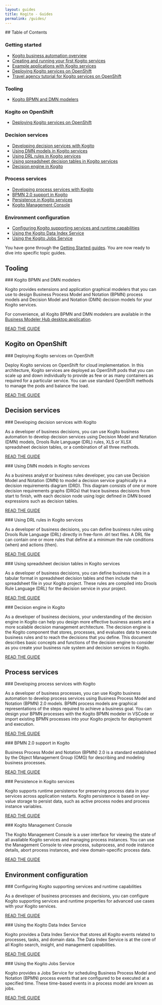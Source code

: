 ```yaml
---
layout: guides
title: Kogito - Guides
permalink: /guides/
---
```


<div class="grid__item width-4-12 hide-mobile toc" markdown="1">
## Table of Contents

### Getting started
 - [Kogito business automation overview](https://docs.jboss.org/kogito/release/latest/html_single/#con-kogito-automation_kogito-docs)
 - [Creating and running your first Kogito services](https://docs.jboss.org/kogito/release/latest/html_single/#chap-kogito-creating-running)
 - [Example applications with Kogito services](https://docs.jboss.org/kogito/release/latest/html_single/#ref-kogito-app-examples_kogito-creating-running)
 - [Deploying Kogito services on OpenShift](https://docs.jboss.org/kogito/release/latest/html_single/#chap-kogito-deploying-on-openshift)
 - [Travel agency tutorial for Kogito services on OpenShift](https://docs.jboss.org/kogito/release/latest/html_single/#con-kogito-travel-agency_kogito-deploying-on-openshift)

### Tooling
 - [Kogito BPMN and DMN modelers](https://docs.jboss.org/kogito/release/latest/html_single/#con-kogito-modelers_kogito-creating-running)

### Kogito on OpenShift
 - [Deploying Kogito services on OpenShift](https://docs.jboss.org/kogito/release/latest/html_single/#chap-kogito-deploying-on-openshift)

### Decision services
 - [Developing decision services with Kogito](https://docs.jboss.org/kogito/release/latest/html_single/#chap-kogito-developing-decision-services)
 - [Using DMN models in Kogito services](https://docs.jboss.org/kogito/release/latest/html_single/#_using_dmn_models_in_kogito_services)
 - [Using DRL rules in Kogito services](https://docs.jboss.org/kogito/release/latest/html_single/#_using_drl_rules_in_kogito_services)
 - [Using spreadsheet decision tables in Kogito services](https://docs.jboss.org/kogito/release/latest/html_single/#_using_spreadsheet_decision_tables_in_kogito_services)
 - [Decision engine in Kogito](https://docs.jboss.org/kogito/release/latest/html_single/#_decision_engine_in_kogito)

### Process services
 - [Developing process services with Kogito](https://docs.jboss.org/kogito/release/latest/html_single/#chap-kogito-developing-process-services)
 - [BPMN 2.0 support in Kogito](https://docs.jboss.org/kogito/release/latest/html_single/#con-bpmn_kogito-developing-process-services)
 - [Persistence in Kogito services](https://docs.jboss.org/kogito/release/latest/html_single/#con-persistence_kogito-developing-process-services)
 - [Kogito Management Console](https://docs.jboss.org/kogito/release/latest/html_single/#con-management-console_kogito-developing-process-services)

### Environment configuration
 - [Configuring Kogito supporting services and runtime capabilities](https://docs.jboss.org/kogito/release/latest/html_single/#chap-kogito-configuring)
 - [Using the Kogito Data Index Service](https://docs.jboss.org/kogito/release/latest/html_single/#con-data-index-service_kogito-configuring)
 - [Using the Kogito Jobs Service](https://docs.jboss.org/kogito/release/latest/html_single/#con-jobs-service_kogito-configuring)

</div>
<div class="grid__item width-8-12 width-12-12-m gs-content">

You have gone through the <a href="{{site.baseurl}}/get-started">Getting Started guides</a>. You are now ready to dive into specific topic guides.

<h2 id="Tooling">Tooling</h2>

<div class="guide-item" markdown="1">
### Kogito BPMN and DMN modelers

Kogito provides extensions and application graphical modelers that you can use to design Business Process Model and Notation (BPMN) process models and Decision Model and Notation (DMN) decision models for your Kogito services.

For convenience, all Kogito BPMN and DMN modelers are available in the [Business Modeler Hub desktop application](https://docs.jboss.org/kogito/release/latest/html_single/#proc-kogito-modelers_kogito-creating-running).

<a href="https://docs.jboss.org/kogito/release/latest/html_single/#con-kogito-modelers_kogito-creating-running" class="button-cta secondary">READ THE GUIDE</a>
</div>

<h2 id="Kogito_on_OpenShift">Kogito on OpenShift</h2>

<div class="guide-item" markdown="1">
### Deploying Kogito services on OpenShift

Deploy Kogito services on OpenShift for cloud implementation. In this architecture, Kogito services are deployed as OpenShift pods that you can scale up and down individually to provide as few or as many containers as required for a particular service. You can use standard OpenShift methods to manage the pods and balance the load.

<a href="https://docs.jboss.org/kogito/release/latest/html_single/#chap-kogito-deploying-on-openshift" class="button-cta secondary">READ THE GUIDE</a>
</div>

<h2 id="Decision_services">Decision services</h2>

<div class="guide-item" markdown="1">
### Developing decision services with Kogito

As a developer of business decisions, you can use Kogito business automation to develop decision services using Decision Model and Notation (DMN) models, Drools Rule Language (DRL) rules, XLS or XLSX spreadsheet decision tables, or a combination of all three methods.

<a href="https://docs.jboss.org/kogito/release/latest/html_single/#chap-kogito-developing-decision-services" class="button-cta secondary">READ THE GUIDE</a>
</div>

<div class="guide-item" markdown="1">
### Using DMN models in Kogito services

As a business analyst or business rules developer, you can use Decision Model and Notation (DMN) to model a decision service graphically in a decision requirements diagram (DRD). This diagram consists of one or more decision requirements graphs (DRGs) that trace business decisions from start to finish, with each decision node using logic defined in DMN boxed expressions such as decision tables.

<a href="https://docs.jboss.org/kogito/release/latest/html_single/#_using_dmn_models_in_kogito_services" class="button-cta secondary">READ THE GUIDE</a>
</div>

<div class="guide-item" markdown="1">
### Using DRL rules in Kogito services

As a developer of business decisions, you can define business rules using Drools Rule Language (DRL) directly in free-form .drl text files. A DRL file can contain one or more rules that define at a minimum the rule conditions (when) and actions (then).

<a href="https://docs.jboss.org/kogito/release/latest/html_single/#_using_drl_rules_in_kogito_services" class="button-cta secondary">READ THE GUIDE</a>
</div>

<div class="guide-item" markdown="1">
### Using spreadsheet decision tables in Kogito services

As a developer of business decisions, you can define business rules in a tabular format in spreadsheet decision tables and then include the spreadsheet file in your Kogito project. These rules are compiled into Drools Rule Language (DRL) for the decision service in your project.

<a href="https://docs.jboss.org/kogito/release/latest/html_single/#_using_spreadsheet_decision_tables_in_kogito_services" class="button-cta secondary">READ THE GUIDE</a>
</div>

<div class="guide-item" markdown="1">
### Decision engine in Kogito

As a developer of business decisions, your understanding of the decision engine in Kogito can help you design more effective business assets and a more scalable decision management architecture. The decision engine is the Kogito component that stores, processes, and evaluates data to execute business rules and to reach the decisions that you define. This document describes basic concepts and functions of the decision engine to consider as you create your business rule system and decision services in Kogito.

<a href="https://docs.jboss.org/kogito/release/latest/html_single/#_decision_engine_in_kogito" class="button-cta secondary">READ THE GUIDE    </a>
</div>

<h2 id="Process_services">Process services</h2>

<div class="guide-item" markdown="1">
### Developing process services with Kogito

As a developer of business processes, you can use Kogito business automation to develop process services using Business Process Model and Notation (BPMN) 2.0 models. BPMN process models are graphical representations of the steps required to achieve a business goal. You can design your BPMN processes with the Kogito BPMN modeler in VSCode or import existing BPMN processes into your Kogito projects for deployment and execution.

<a href="https://docs.jboss.org/kogito/release/latest/html_single/#chap-kogito-developing-process-services" class="button-cta secondary">READ THE GUIDE</a>
</div>

<div class="guide-item" markdown="1">
### BPMN 2.0 support in Kogito

Business Process Model and Notation (BPMN) 2.0 is a standard established by the Object Management Group (OMG) for describing and modeling business processes.

<a href="https://docs.jboss.org/kogito/release/latest/html_single/#con-bpmn_kogito-developing-process-services" class="button-cta secondary">READ THE GUIDE</a>
</div>

<div class="guide-item" markdown="1">
### Persistence in Kogito services

Kogito supports runtime persistence for preserving process data in your services across application restarts. Kogito persistence is based on key-value storage to persist data, such as active process nodes and process instance variables.

<a href="https://docs.jboss.org/kogito/release/latest/html_single/#con-persistence_kogito-developing-process-services" class="button-cta secondary">READ THE GUIDE</a>
</div>

<div class="guide-item" markdown="1">
### Kogito Management Console

The Kogito Management Console is a user interface for viewing the state of all available Kogito services and managing process instances. You can use the Management Console to view process, subprocess, and node instance details, abort process instances, and view domain-specific process data.

<a href="https://docs.jboss.org/kogito/release/latest/html_single/#con-management-console_kogito-developing-process-services" class="button-cta secondary">READ THE GUIDE</a>
</div>

<h2 id="Environment_configuration">Environment configuration</h2>

<div class="guide-item" markdown="1">
### Configuring Kogito supporting services and runtime capabilities

As a developer of business processes and decisions, you can configure Kogito supporting services and runtime properties for advanced use cases with your Kogito services.

<a href="https://docs.jboss.org/kogito/release/latest/html_single/#chap-kogito-configuring" class="button-cta secondary">READ THE GUIDE</a>
</div>

<div class="guide-item" markdown="1">
### Using the Kogito Data Index Service

Kogito provides a Data Index Service that stores all Kogito events related to processes, tasks, and domain data. The Data Index Service is at the core of all Kogito search, insight, and management capabilities.

<a href="https://docs.jboss.org/kogito/release/latest/html_single/#con-data-index-service_kogito-configuring" class="button-cta secondary">READ THE GUIDE</a>
</div>

<div class="guide-item" markdown="1">
### Using the Kogito Jobs Service

Kogito provides a Jobs Service for scheduling Business Process Model and Notation (BPMN) process events that are configured to be executed at a specified time. These time-based events in a process model are known as jobs.

<a href="https://docs.jboss.org/kogito/release/latest/html_single/#con-jobs-service_kogito-configuring" class="button-cta secondary">READ THE GUIDE</a>
</div>

</div>
